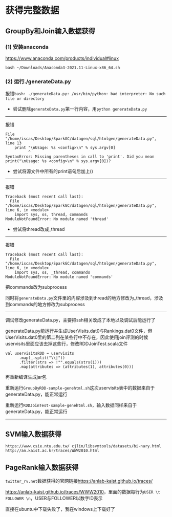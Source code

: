 # 获得完整数据

## GroupBy和Join输入数据获得

### (1) 安装anaconda

<https://www.anaconda.com/products/individual#linux>

`bash ~/Downloads/Anaconda3-2021.11-Linux-x86_64.sh`

### (2) 运行./generateData.py

报错`bash: ./generateData.py: /usr/bin/python: bad interpreter: No such file or directory`

* 尝试删除`generateData.py`第一行内容，用`python generateData.py `

---

报错

```
File "/home/iscas/Desktop/SparkGC/datagen/sql/htmlgen/generateData.py", line 13
    print "\nUsage: %s <config>\n" % sys.argv[0]   
          ^
SyntaxError: Missing parentheses in call to 'print'. Did you mean print("\nUsage: %s <config>\n" % sys.argv[0])?
```

* 尝试将源文件中所有的print语句后加上()

---

报错

```
Traceback (most recent call last):
  File "/home/iscas/Desktop/SparkGC/datagen/sql/htmlgen/generateData.py", line 6, in <module>
    import sys, os, thread, commands
ModuleNotFoundError: No module named 'thread'
```

* 尝试将thread改成_thread

---

报错

```
Traceback (most recent call last):
  File "/home/iscas/Desktop/SparkGC/datagen/sql/htmlgen/generateData.py", line 6, in <module>
    import sys, os, _thread, commands
ModuleNotFoundError: No module named 'commands'
```

把commands改为subprocess

同时将`generateData.py`文件里的内容涉及到thread的地方修改为_thread，涉及到commands的地方修改为subprocess

---

调试修改generateData.py，主要把ssh相关改成了本地以及调试后能运行了

generateData.py能运行并生成UserVisits.dat0与Rankings.dat0文件，但UserVisits.dat0里的第二列在某些行中不存在，因此使用join评测的时候uservisits里面应该去掉这些行，修改RDDJoinTest.scala文件

```
val uservisitsRDD = uservisits
      .map(_.split("\\|"))
      .filter(strs => !"".equals(strs(1)))
      .map(attributes => (attributes(1), attributes(0)))
```

再重新编译生成jar包

重新运行`GroupByRDD-sample-genehtml.sh`这次uservisits表中的数据来自于generateData.py，能正常运行

重新运行`RDDJoinTest-sample-genehtml.sh`，输入数据同样来自于generateData.py，能正常运行

---

## SVM输入数据获得

```
https://www.csie.ntu.edu.tw/ cjlin/libsvmtools/datasets/bi-nary.html
http://an.kaist.ac.kr/traces/WWW2010.html
```

## PageRank输入数据获得

`twitter_rv.net`数据获得的官网链接<https://anlab-kaist.github.io/traces/>

<https://anlab-kaist.github.io/traces/WWW2010>，里面的数据每行为`USER \t FOLLOWER \n`，USER与FOLLOWER以数字ID表示

直接在ubuntu中下载失败了，我在windows上下载好了



